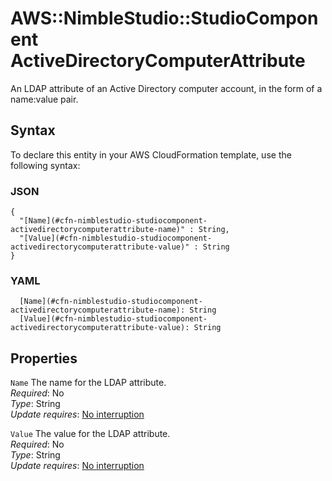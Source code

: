 # AWS::NimbleStudio::StudioComponent ActiveDirectoryComputerAttribute<a name="aws-properties-nimblestudio-studiocomponent-activedirectorycomputerattribute"></a>

An LDAP attribute of an Active Directory computer account, in the form of a name:value pair\.

## Syntax<a name="aws-properties-nimblestudio-studiocomponent-activedirectorycomputerattribute-syntax"></a>

To declare this entity in your AWS CloudFormation template, use the following syntax:

### JSON<a name="aws-properties-nimblestudio-studiocomponent-activedirectorycomputerattribute-syntax.json"></a>

```
{
  "[Name](#cfn-nimblestudio-studiocomponent-activedirectorycomputerattribute-name)" : String,
  "[Value](#cfn-nimblestudio-studiocomponent-activedirectorycomputerattribute-value)" : String
}
```

### YAML<a name="aws-properties-nimblestudio-studiocomponent-activedirectorycomputerattribute-syntax.yaml"></a>

```
  [Name](#cfn-nimblestudio-studiocomponent-activedirectorycomputerattribute-name): String
  [Value](#cfn-nimblestudio-studiocomponent-activedirectorycomputerattribute-value): String
```

## Properties<a name="aws-properties-nimblestudio-studiocomponent-activedirectorycomputerattribute-properties"></a>

`Name` <a name="cfn-nimblestudio-studiocomponent-activedirectorycomputerattribute-name"></a>
The name for the LDAP attribute\.  
_Required_: No  
_Type_: String  
_Update requires_: [No interruption](https://docs.aws.amazon.com/AWSCloudFormation/latest/UserGuide/using-cfn-updating-stacks-update-behaviors.html#update-no-interrupt)

`Value` <a name="cfn-nimblestudio-studiocomponent-activedirectorycomputerattribute-value"></a>
The value for the LDAP attribute\.  
_Required_: No  
_Type_: String  
_Update requires_: [No interruption](https://docs.aws.amazon.com/AWSCloudFormation/latest/UserGuide/using-cfn-updating-stacks-update-behaviors.html#update-no-interrupt)
